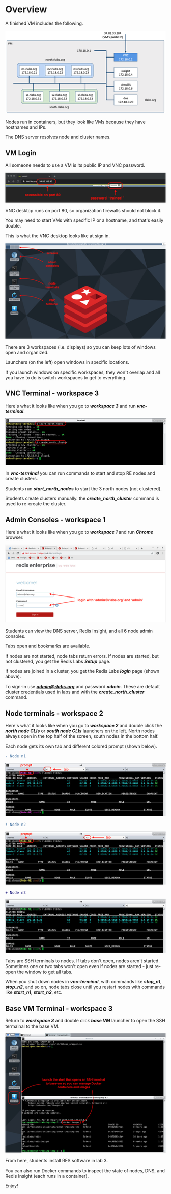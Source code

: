# Overview

A finished VM includes the following. 

![](images/00-vm-overview.png)

Nodes run in containers, but they look like VMs because they have hostnames and IPs.

The DNS server resolves node and cluster names.

## VM Login

All someone needs to use a VM is its public IP and VNC password.

![](images/01-vnc-login.png)

VNC desktop runs on port 80, so organization firewalls should not block it.

You may need to start VMs with specific IP or a hostname, and that's easily doable.

This is what the VNC desktop looks like at sign in.

![](images/02-vnc-overview.png)

There are 3 workspaces (i.e. displays) so you can keep lots of windows open and organized.

Launchers (on the left) open windows in specific locations.

If you launch windows on specific workspaces, they won't overlap and all you have to do is switch workspaces to get to everything.

## VNC Terminal - workspace 3

Here's what it looks like when you go to ***workspace 3*** and run ***vnc-terminal***.

![](images/03-vnc-terminal.png)

In ***vnc-terminal*** you can run commands to start and stop RE nodes and create clusters.

Students run ***start_north_nodes*** to start the 3 north nodes (not clustered).

Students create clusters manually. the ***create_north_cluster*** command is used to re-create the cluster.

## Admin Consoles - workspace 1

Here's what it looks like when you go to ***workspace 1*** and run ***Chrome*** browser.

![](images/04-console-login.png)

Students can view the DNS server, Redis Insight, and all 6 node admin consoles.

Tabs open and bookmarks are available.

If nodes are not started, node tabs return errors. If nodes are started, but not clustered, you get the Redis Labs ***Setup*** page.

If nodes are joined in a cluster, you get the Redis Labs ***login*** page (shown above).

To sign-in use ***admin@rlabs.org*** and password ***admin***. These are default cluster credentials used in labs and with the ***create_north_cluster*** command.

## Node terminals - workspace 2

Here's what it looks like when you go to ***workspace 2*** and double click the ***north node CLIs*** or ***south node CLIs*** launchers on the left. North nodes always open in the top half of the screen, south nodes in the bottom half.

Each node gets its own tab and different colored prompt (shown below).

```diff
- Node n1
```
![](images/05-n1-terminal.png)

```diff
! Node n2
```
![](images/06-n2-terminal.png)

```diff
+ Node n3
```
![](images/07-n3-terminal.png)

Tabs are SSH terminals to nodes. If tabs don't open, nodes aren't started. Sometimes one or two tabs won't open even if nodes are started - just re-open the window to get all tabs.

When you shut down nodes in ***vnc-terminal***, with commands like ***stop_n1***, ***stop_n2***, and so on, node tabs close until you restart nodes with commands like ***start_n1***, ***start_n2***, etc.

## Base VM Terminal - workspace 3

Return to ***workspace 3*** and double click ***base VM*** launcher to open the SSH termainal to the base VM.

![](images/08-base-vm.png)

From here, students install RES software in lab 3.

You can also run Docker commands to inspect the state of nodes, DNS, and Redis Insight (each runs in a container).

Enjoy!
